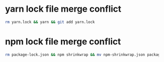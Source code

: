 yarn lock file merge conflict
=============================
```bash
rm yarn.lock && yarn && git add yarn.lock
 ```

npm lock file merge conflict
============================
```bash
rm package-lock.json && npm shrinkwrap && mv npm-shrinkwrap.json package-lock.json
 ```

